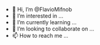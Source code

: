 - 👋 Hi, I’m @FlavioMifnob
- 👀 I’m interested in ...
- 🌱 I’m currently learning ...
- 💞️ I’m looking to collaborate on ...
- 📫 How to reach me ...

<!---
FlavioMifnob/FlavioMifnob is a ✨ special ✨ repository because its `README.md` (this file) appears on your GitHub profile.
You can click the Preview link to take a look at your changes.
--->
